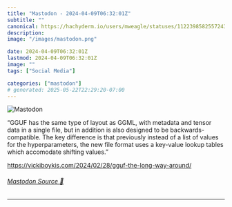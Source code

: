 ```yaml
---
title: "Mastodon - 2024-04-09T06:32:01Z"
subtitle: ""
canonical: https://hachyderm.io/users/mweagle/statuses/112239858255724330
description:
image: "/images/mastodon.png"

date: 2024-04-09T06:32:01Z
lastmod: 2024-04-09T06:32:01Z
image: ""
tags: ["Social Media"]

categories: ["mastodon"]
# generated: 2025-05-22T22:29:20-07:00
---
```

![Mastodon](/images/mastodon.png)

<p>“GGUF has the same type of layout as GGML, with metadata and tensor data in a single file, but in addition is also designed to be backwards-compatible. The key difference is that previously instead of a list of values for the hyperparameters, the new file format uses a key-value lookup tables which accomodate shifting values.”</p><p><a href="https://vickiboykis.com/2024/02/28/gguf-the-long-way-around/" target="_blank" rel="nofollow noopener noreferrer" translate="no"><span class="invisible">https://</span><span class="ellipsis">vickiboykis.com/2024/02/28/ggu</span><span class="invisible">f-the-long-way-around/</span></a></p>


###### [Mastodon Source 🐘](https://hachyderm.io/@mweagle/112239858255724330)

___
